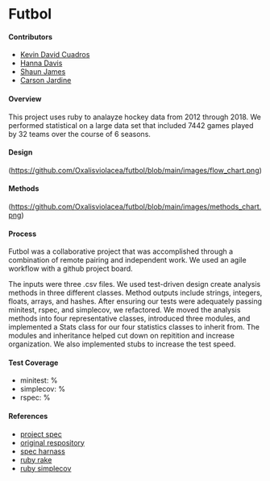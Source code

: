 # Futbol

#### Contributors
- [Kevin David Cuadros](https://github.com/kevxo)
- [Hanna Davis](https://github.com/Oxalisviolacea)
- [Shaun James](https://github.com/ShaunDaneJames)
- [Carson Jardine](https://github.com/carson-jardine)

#### Overview
This project uses ruby to analayze hockey data from 2012 through 2018. We performed statistical on a large data set that included 7442 games played by 32 teams over the course of 6 seasons.

#### Design
(https://github.com/Oxalisviolacea/futbol/blob/main/images/flow_chart.png)

#### Methods
(https://github.com/Oxalisviolacea/futbol/blob/main/images/methods_chart.png)

#### Process
Futbol was a collaborative project that was accomplished through a combination of remote pairing and independent work. We used an agile workflow with a github project board.  

The inputs were three .csv files. We used test-driven design create analysis methods in three different classes. Method outputs include strings, integers, floats, arrays, and hashes.
After ensuring our tests were adequately passing minitest, rspec, and simplecov, we refactored. We moved the analysis methods into four representative classes, introduced three modules, and implemented a Stats class for our four statistics classes to inherit from. The modules and inheritance helped cut down on repitition and increase organization. We also implemented stubs to increase the test speed.

#### Test Coverage
- minitest: %
- simplecov: %
- rspec: %

#### References
- [project spec](https://backend.turing.io/module1/projects/futbol/)
- [original respository](https://github.com/turingschool-examples/futbol)
- [spec harnass](https://github.com/turingschool-examples/futbol_spec_harness)
- [ruby rake](https://github.com/ruby/rake)
- [ruby simplecov](https://github.com/simplecov-ruby/simplecov)
